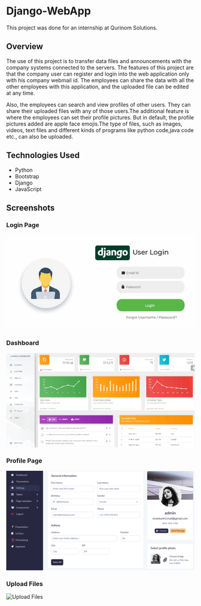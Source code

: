 <!DOCTYPE html>
<html>

<body>
	<h1>Django-WebApp</h1>
	<p>This project was done for an internship at Qurinom Solutions.</p>
	<h2>Overview</h2>
	<p>The use of this project is to transfer data files and announcements with the company systems connected to the servers. The features of this project are that the company user can register and login into the web application only with his company webmail id. The employees can share the data with all the other employees with this application, and the uploaded file can be edited at any time.</p>
	<p>Also, the employees can search and view profiles of other users. They can share their uploaded files with any of those users.The additional feature is where the employees can set their profile pictures. But in default, the profile pictures added are apple face emojis.The type of files, such as images, videos, text files and different kinds of programs like python code,java code etc., can also be uploaded.</p>
	<h2>Technologies Used</h2>
	<ul>
		<li>Python</li>
		<li>Bootstrap</li>
		<li>Django</li>
		<li>JavaScript</li>
	</ul>
	<h2>Screenshots</h2>
	<h3>Login Page</h3>
	<img src="/login.png" alt="Login Page">
	<h3>Dashboard</h3>
	<img src="dashboard.png" alt="Dashboard">
	<h3>Profile Page</h3>
	<img src="profile.png" alt="Profile Page">
	<h3>Upload Files</h3>
	<img src="upload.png" alt="Upload Files">
</body>
</html>
